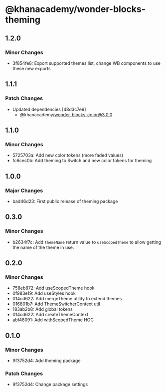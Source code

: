 # @khanacademy/wonder-blocks-theming

## 1.2.0

### Minor Changes

-   3f854fe8: Export supported themes list, change WB components to use these new exports

## 1.1.1

### Patch Changes

-   Updated dependencies [48d3c7e9]
    -   @khanacademy/wonder-blocks-color@3.0.0

## 1.1.0

### Minor Changes

-   5725703a: Add new color tokens (more faded values)
-   fc6cec0b: Add theming to Switch and new color tokens for theming

## 1.0.0

### Major Changes

-   bad46d23: First public release of theming package

## 0.3.0

### Minor Changes

-   b2634f7c: Add `themeName` return value to `useScopedTheme` to allow getting the name of the theme in use.

## 0.2.0

### Minor Changes

-   758eb872: Add useScopedTheme hook
-   0f983e19: Add useStyles hook
-   014cd622: Add mergeTheme utility to extend themes
-   016801b7: Add ThemeSwitcherContext util
-   183ab2b8: Add global tokens
-   014cd622: Add createThemeContext
-   abf48091: Add withScopedTheme HOC

## 0.1.0

### Minor Changes

-   9f3752d4: Add theming package

### Patch Changes

-   9f3752d4: Change package settings
